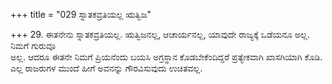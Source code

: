 +++
title = "029 ಸ್ನಾತಕವ್ರತಿಯಲ್ಲ ಋತ್ವಿಜ"

+++
29. ಈತನೇನು ಸ್ನಾತಕವ್ರತಿಯಲ್ಲ.  ಋತ್ವಿಜನಲ್ಲ, ಆಚಾರ್ಯನಲ್ಲ, ಯಾವುದೇ ರಾಜ್ಯಕ್ಕೆ ಒಡೆಯನೂ ಅಲ್ಲ. ನಿಮಗೆ ಗುರುವೂ   
ಅಲ್ಲ. ಆದರೂ ಈತನೇ ನಿಮಗೆ ಪ್ರಿಯನೆಂದು ಬಯಸಿ ಅಗ್ರಸ್ಥಾನ  ಕೊಡಬೇಕೆಂದಿದ್ದರೆ ಪ್ರತ್ಯೇಕವಾಗಿ ಖಾಸಗಿಯಾಗಿ ಕೊಡಿ. ಎಲ್ಲ ರಾಜರುಗಳ ಮುಂದೆ ಹೀಗೆ ಅವನನ್ನು ಗೌರವಿಸುವುದು ಉಚಿತವಲ್ಲ.